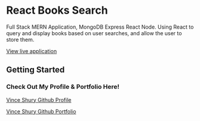 # React Books Search

Full Stack MERN Application, MongoDB Express React Node. Using React to query and display books based on user searches, and allow the user to store them. 

[View live application](https://googlereactbooks.herokuapp.com/)

## Getting Started



### Check Out My Profile & Portfolio Here!

[Vince Shury Github Profile](https://github.com/Vincent440)

[Vince Shury Github Portfolio](https://vincent440.github.io/)